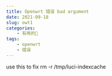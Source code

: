 ```yaml
---
title: Openwrt 错误 bad argument
date: 2021-09-18
slug: owt1
categories:
    - 有用的🌌
tags:
    - openwrt
    - 错误
---
```


use this to fix 
rm -r /tmp/luci-indexcache